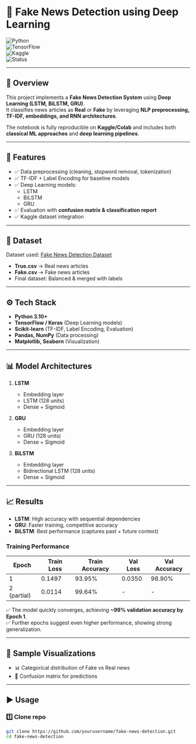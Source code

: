 # 📰 Fake News Detection using Deep Learning

![Python](https://img.shields.io/badge/Python-3.10+-blue?logo=python&logoColor=white)  
![TensorFlow](https://img.shields.io/badge/TensorFlow-Framework-orange?logo=tensorflow&logoColor=white)  
![Kaggle](https://img.shields.io/badge/Dataset-Kaggle-brightgreen?logo=kaggle&logoColor=white)  
![Status](https://img.shields.io/badge/Status-Completed-success?style=flat)  

---

## 📌 Overview  
This project implements a **Fake News Detection System** using **Deep Learning (LSTM, BiLSTM, GRU)**.  
It classifies news articles as **Real** or **Fake** by leveraging **NLP preprocessing, TF-IDF, embeddings, and RNN architectures**.  

The notebook is fully reproducible on **Kaggle/Colab** and includes both **classical ML approaches** and **deep learning pipelines**.

---

## 🚀 Features
- ✅ Data preprocessing (cleaning, stopword removal, tokenization)  
- ✅ TF-IDF + Label Encoding for baseline models  
- ✅ Deep Learning models:  
  - LSTM  
  - BiLSTM  
  - GRU  
- ✅ Evaluation with **confusion matrix & classification report**  
- ✅ Kaggle dataset integration  

---

## 📂 Dataset  
Dataset used: [Fake News Detection Dataset](https://www.kaggle.com/datasets/emineyetm/fake-news-detection-datasets)  

- **True.csv** → Real news articles  
- **Fake.csv** → Fake news articles  
- Final dataset: Balanced & merged with labels  

---

## ⚙️ Tech Stack
- **Python 3.10+**  
- **TensorFlow / Keras** (Deep Learning models)  
- **Scikit-learn** (TF-IDF, Label Encoding, Evaluation)  
- **Pandas, NumPy** (Data processing)  
- **Matplotlib, Seaborn** (Visualization)  

---

## 📊 Model Architectures
1. **LSTM**  
   - Embedding layer  
   - LSTM (128 units)  
   - Dense + Sigmoid  

2. **GRU**  
   - Embedding layer  
   - GRU (128 units)  
   - Dense + Sigmoid  

3. **BiLSTM**  
   - Embedding layer  
   - Bidirectional LSTM (128 units)  
   - Dense + Sigmoid  

---

## 📈 Results  

- **LSTM**: High accuracy with sequential dependencies  
- **GRU**: Faster training, competitive accuracy  
- **BiLSTM**: Best performance (captures past + future context)  
### Training Performance  

| **Epoch** | **Train Loss** | **Train Accuracy** | **Val Loss** | **Val Accuracy** |
|-----------|----------------|---------------------|--------------|------------------|
| 1         | 0.1497         | 93.95%              | 0.0350       | 98.90%           |
| 2 (partial)| 0.0114        | 99.64%              | -            | -                |

✅ The model quickly converges, achieving **~99% validation accuracy by Epoch 1**.  
✅ Further epochs suggest even higher performance, showing strong generalization.  

---

## 📸 Sample Visualizations
- 📊 Categorical distribution of Fake vs Real news  
- 🧾 Confusion matrix for predictions  

---

## ▶️ Usage
### 1️⃣ Clone repo
```bash
git clone https://github.com/yourusername/fake-news-detection.git
cd fake-news-detection
